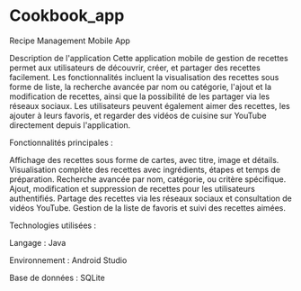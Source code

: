# Cookbook_app
Recipe Management Mobile App


Description de l'application
Cette application mobile de gestion de recettes permet aux utilisateurs de découvrir, créer, et partager des recettes facilement. Les fonctionnalités incluent la visualisation des recettes sous forme de liste, la recherche avancée par nom ou catégorie, l'ajout et la modification de recettes, ainsi que la possibilité de les partager via les réseaux sociaux. Les utilisateurs peuvent également aimer des recettes, les ajouter à leurs favoris, et regarder des vidéos de cuisine sur YouTube directement depuis l'application.

Fonctionnalités principales :

Affichage des recettes sous forme de cartes, avec titre, image et détails.
Visualisation complète des recettes avec ingrédients, étapes et temps de préparation.
Recherche avancée par nom, catégorie, ou critère spécifique.
Ajout, modification et suppression de recettes pour les utilisateurs authentifiés.
Partage des recettes via les réseaux sociaux et consultation de vidéos YouTube.
Gestion de la liste de favoris et suivi des recettes aimées.


Technologies utilisées :

Langage : Java

Environnement : Android Studio

Base de données : SQLite
